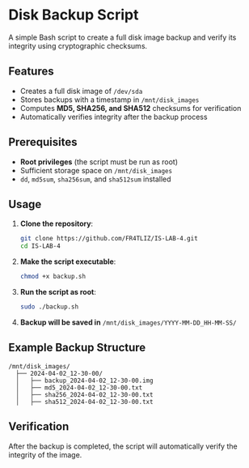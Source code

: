 # Disk Backup Script

A simple Bash script to create a full disk image backup and verify its integrity using cryptographic checksums.

## Features

- Creates a full disk image of `/dev/sda`
- Stores backups with a timestamp in `/mnt/disk_images`
- Computes **MD5, SHA256, and SHA512** checksums for verification
- Automatically verifies integrity after the backup process

## Prerequisites

- **Root privileges** (the script must be run as root)
- Sufficient storage space on `/mnt/disk_images`
- `dd`, `md5sum`, `sha256sum`, and `sha512sum` installed

## Usage

1. **Clone the repository**:
   ```bash
   git clone https://github.com/FR4TLIZ/IS-LAB-4.git
   cd IS-LAB-4
   ```

2. **Make the script executable**:
   ```bash
   chmod +x backup.sh
   ```

3. **Run the script as root**:
   ```bash
   sudo ./backup.sh
   ```

4. **Backup will be saved in** `/mnt/disk_images/YYYY-MM-DD_HH-MM-SS/`

## Example Backup Structure

```
/mnt/disk_images/
  ├── 2024-04-02_12-30-00/
  │   ├── backup_2024-04-02_12-30-00.img
  │   ├── md5_2024-04-02_12-30-00.txt
  │   ├── sha256_2024-04-02_12-30-00.txt
  │   ├── sha512_2024-04-02_12-30-00.txt
```

## Verification

After the backup is completed, the script will automatically verify the integrity of the image.
